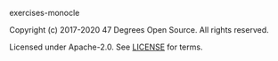 [comment]: <> (Don't edit this file!)
[comment]: <> (It is automatically updated after every release of https://github.com/47degrees/.github)
[comment]: <> (If you want to suggest a change, please open a PR or issue in that repository)

exercises-monocle

Copyright (c) 2017-2020 47 Degrees Open Source. All rights reserved.

Licensed under Apache-2.0. See [LICENSE](LICENSE.md) for terms.